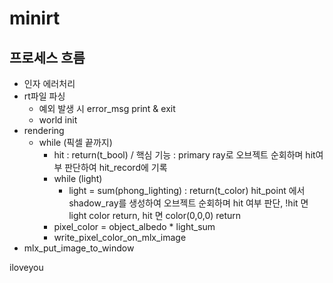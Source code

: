 # minirt

## 프로세스 흐름

- 인자 에러처리
- rt파일 파싱
  - 예외 발생 시 error_msg print & exit
  - world init
- rendering
  - while (픽셀 끝까지)
    - hit : return(t_bool) / 핵심 기능 : primary ray로 오브젝트 순회하며 hit여부 판단하여 hit_record에 기록
    - while (light)
      - light = sum(phong_lighting) : return(t_color) hit_point 에서 shadow_ray를 생성하여 오브젝트 순회하며 hit 여부 판단, !hit 면 light color return, hit 면 color(0,0,0) return
    - pixel_color = object_albedo * light_sum
    - write_pixel_color_on_mlx_image
- mlx_put_image_to_window

iloveyou